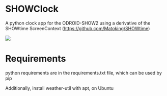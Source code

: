 # SHOWClock
A python clock app for the ODROID-SHOW2 using a derivative of the SHOWtime ScreenContext (https://github.com/Matoking/SHOWtime)

<img src="http://i.imgur.com/H1aGp7Jm.jpg?1"/>

# Requirements
python requirements are in the requirements.txt file, which can be used by pip

Additionally, install weather-util with apt, on Ubuntu
